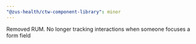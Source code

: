 ```yaml
---
"@zus-health/ctw-component-library": minor
---
```


Removed RUM. No longer tracking interactions when someone focuses a form field
